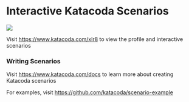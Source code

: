 # Interactive Katacoda Scenarios

[![](http://shields.katacoda.com/katacoda/xlr8/count.svg)](https://www.katacoda.com/xlr8 "Get your profile on Katacoda.com")

Visit https://www.katacoda.com/xlr8 to view the profile and interactive scenarios

### Writing Scenarios
Visit https://www.katacoda.com/docs to learn more about creating Katacoda scenarios

For examples, visit https://github.com/katacoda/scenario-example
